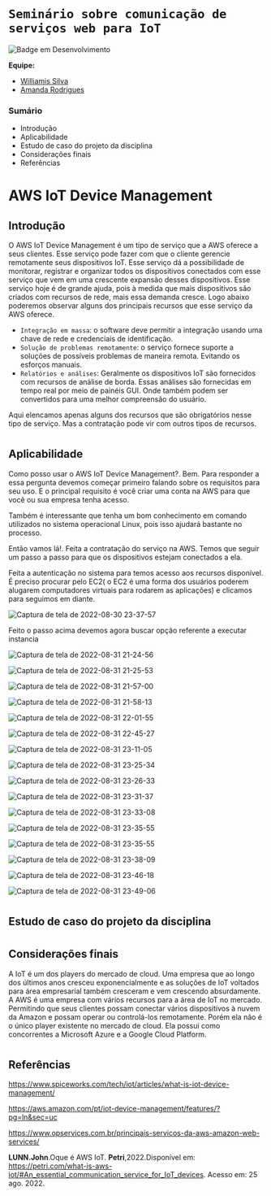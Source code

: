 # `Seminário sobre comunicação de serviços web para IoT`
![Badge em Desenvolvimento](http://img.shields.io/static/v1?label=STATUS&message=EM%20DESENVOLVIMENTO&color=GREEN&style=for-the-badge)

**Equipe:**
- [Williamis Silva](https://github.com/William-silva-Developer)
- [Amanda Rodrigues](https://github.com/amanda-rosa)


### Sumário

- Introdução
- Aplicabilidade
- Estudo de caso do projeto da disciplina
- Considerações finais
- Referências


# AWS IoT Device Management

## Introdução
  O AWS IoT Device Management é um tipo de serviço que a AWS oferece a seus clientes. Esse serviço pode fazer com que o cliente gerencie remotamente seus dispositivos IoT. Esse serviço dá a possibilidade de monitorar, registrar e organizar todos os dispositivos conectados com esse serviço que vem em uma crescente expansão desses dispositivos. Esse serviço hoje é de grande ajuda, pois à medida que mais dispositivos são criados com recursos de rede, mais essa demanda cresce. Logo abaixo poderemos observar alguns dos principais recursos que esse serviço da AWS oferece.


- `Integração em massa`: o software deve permitir a integração usando uma chave de rede e credenciais de identificação.
- `Solução de problemas remotamente`: o serviço fornece suporte a soluções de possíveis problemas de maneira remota. Evitando os esforços manuais.
- `Relatórios e análises`: Geralmente os dispositivos IoT são fornecidos com recursos de análise de borda. Essas análises são fornecidas em tempo real por meio de painéis GUI. Onde também podem ser convertidos para uma melhor compreensão do usuário.

Aqui elencamos apenas alguns dos recursos que são obrigatórios nesse tipo de serviço. Mas a contratação pode vir com outros tipos de recursos.

#

## Aplicabilidade

Como posso usar o AWS IoT Device Management?. 
  Bem. Para responder a essa pergunta devemos começar primeiro falando sobre os requisitos para seu uso. E o principal requisito é você criar uma conta na AWS para que você ou sua empresa tenha acesso.

 Também é interessante que tenha um bom conhecimento em comando utilizados no sistema operacional Linux, pois isso ajudará bastante no processo.

Então vamos lá!. Feita a contratação do serviço na AWS. Temos que seguir um passo a passo para que os dispositivos estejam conectados a ela.

Feita a autenticação no sistema para temos acesso aos recursos disponível. É preciso procurar pelo EC2( o EC2 é uma forma dos usuários poderem alugarem computadores virtuais para rodarem as aplicações) e clicamos para seguimos em diante.

![Captura de tela de 2022-08-30 23-37-57](https://user-images.githubusercontent.com/98723501/187580464-d2aa29dc-df78-4db1-8185-6cd47baf4c6d.png)

Feito o passo acima devemos agora buscar opção referente a executar instancia 

![Captura de tela de 2022-08-31 21-24-56](https://user-images.githubusercontent.com/98723501/187809213-d80e6a9d-6096-47ab-aabf-369ed36af7b1.png)

![Captura de tela de 2022-08-31 21-25-53](https://user-images.githubusercontent.com/98723501/187809832-57d7c3e3-8cb4-4a40-a340-d439e3ac0da0.png)

![Captura de tela de 2022-08-31 21-57-00](https://user-images.githubusercontent.com/98723501/187810292-6acdf87f-aac2-4374-8097-b7ea26080fb0.png)

![Captura de tela de 2022-08-31 21-58-13](https://user-images.githubusercontent.com/98723501/187810401-d947b2f6-521e-452b-8bef-8d0ff2955634.png)

![Captura de tela de 2022-08-31 22-01-55](https://user-images.githubusercontent.com/98723501/187811038-cc28b3e3-4249-4786-9a78-1a904fa02da8.png)


![Captura de tela de 2022-08-31 22-45-27](https://user-images.githubusercontent.com/98723501/187815349-5b6e2342-2941-4f4b-be36-d51132bf3e2c.png)


![Captura de tela de 2022-08-31 23-11-05](https://user-images.githubusercontent.com/98723501/187817942-012c8a07-9354-45cd-8d1e-16e8cabd8499.png)

![Captura de tela de 2022-08-31 23-25-34](https://user-images.githubusercontent.com/98723501/187819126-9de25b45-ec8d-46fb-8429-68610bf0e9c3.png)


![Captura de tela de 2022-08-31 23-26-33](https://user-images.githubusercontent.com/98723501/187819229-527673a4-304d-4f9a-8c12-3586879b3bcd.png)

![Captura de tela de 2022-08-31 23-31-37](https://user-images.githubusercontent.com/98723501/187819715-c992ccf0-3362-4c8b-9732-9069cf0ab6ff.png)

![Captura de tela de 2022-08-31 23-33-08](https://user-images.githubusercontent.com/98723501/187820003-be3da634-2dc4-4800-b9ba-4c2c3484b0d6.png)

![Captura de tela de 2022-08-31 23-35-55](https://user-images.githubusercontent.com/98723501/187820155-db5696b1-2664-4263-a278-edcf905ee9a8.png)

![Captura de tela de 2022-08-31 23-35-55](https://user-images.githubusercontent.com/98723501/187820472-86374a69-bdb1-4f58-8916-43e43cc49e35.png)

![Captura de tela de 2022-08-31 23-38-09](https://user-images.githubusercontent.com/98723501/187821006-7218d26c-e235-4e2c-9b2f-5410ba1fe214.png)

![Captura de tela de 2022-08-31 23-46-18](https://user-images.githubusercontent.com/98723501/187821362-5201722e-5fc4-40d8-81a3-c11a6eb07b43.png)

![Captura de tela de 2022-08-31 23-49-06](https://user-images.githubusercontent.com/98723501/187821661-09a253f9-f2e6-45b5-88c9-397f12472b3f.png)

#

##  Estudo de caso do projeto da disciplina

#

## Considerações finais

A IoT é um dos players do mercado de cloud. Uma empresa que ao longo dos últimos anos cresceu exponencialmente e as soluções de IoT voltados para área empresarial também cresceram e vem crescendo absurdamente.
A AWS é uma empresa com vários recursos para a área de IoT no mercado. Permitindo que seus clientes possam conectar vários dispositivos à nuvem da Amazon e possam operar ou controlá-los remotamente. Porém ela não é o único player existente no mercado de cloud. Ela possui como concorrentes a Microsoft Azure e a Google Cloud Platform.

#

## Referências

https://www.spiceworks.com/tech/iot/articles/what-is-iot-device-management/

https://aws.amazon.com/pt/iot-device-management/features/?pg=ln&sec=uc

https://www.opservices.com.br/principais-servicos-da-aws-amazon-web-services/

**LUNN.John**.Oque é AWS IoT. **Petri**,2022.Disponível em: <https://petri.com/what-is-aws-iot/#An_essential_communication_service_for_IoT_devices>. Acesso em: 25 ago. 2022.
